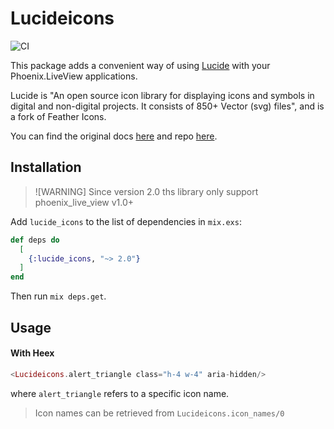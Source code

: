 # Lucideicons

![CI](https://github.com/zoedsoupe/lucide_icons/actions/workflows/ci.yml/badge.svg)

This package adds a convenient way of using [Lucide](https://lucide.dev/) with your Phoenix.LiveView applications.

Lucide is "An open source icon library for displaying icons and symbols in digital and non-digital projects. It consists of 850+ Vector (svg) files", and is a fork of Feather Icons.

You can find the original docs [here](https://lucide.dev/docs) and repo [here](https://github.com/lucide-icons/lucide).

## Installation

> ![WARNING]
> Since version 2.0 ths library only support phoenix_live_view v1.0+

Add `lucide_icons` to the list of dependencies in `mix.exs`:

```elixir dark
def deps do
  [
    {:lucide_icons, "~> 2.0"}
  ]
end
```

Then run `mix deps.get`.

## Usage

#### With Heex

```elixir dark
<Lucideicons.alert_triangle class="h-4 w-4" aria-hidden/>
```

where `alert_triangle` refers to a specific icon name.

> Icon names can be retrieved from `Lucideicons.icon_names/0`
